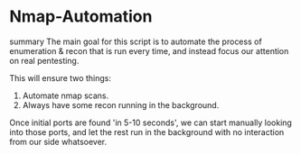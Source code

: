 # Nmap-Automation
summary
The main goal for this script is to automate the process of enumeration & recon that is run every time, and instead focus our attention on real pentesting.

This will ensure two things:
1. Automate nmap scans.
2. Always have some recon running in the background.

Once initial ports are found 'in 5-10 seconds', we can start manually looking into those ports, and let the rest run in the background with no interaction from our side whatsoever.

